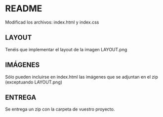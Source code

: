 # README
Modificad los archivos: index.html y index.css

## LAYOUT
Tenéis que implementar el layout de la imagen LAYOUT.png

## IMÁGENES
Sólo pueden incluirse en index.html las imágenes que se adjuntan en el zip (exceptuando LAYOUT.png)

## ENTREGA
Se entrega un zip con la carpeta de vuestro proyecto.
